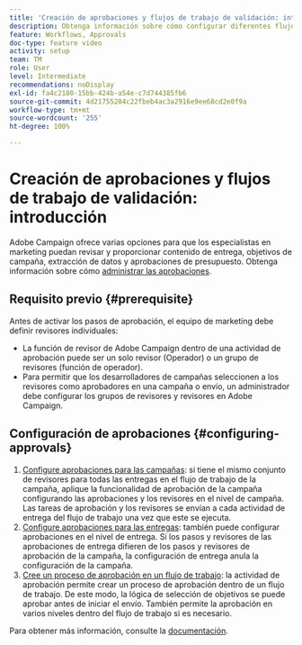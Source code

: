 ```yaml
---
title: 'Creación de aprobaciones y flujos de trabajo de validación: introducción'
description: Obtenga información sobre cómo configurar diferentes flujos de trabajo de validación de aprobación.
feature: Workflows, Approvals
doc-type: feature video
activity: setup
team: TM
role: User
level: Intermediate
recommendations: noDisplay
exl-id: fa4c2180-15bb-424b-a54e-c7d744385fb6
source-git-commit: 4d21755204c22fbeb4ac3a2916e9ee68cd2e0f9a
workflow-type: tm+mt
source-wordcount: '255'
ht-degree: 100%

---
```


# Creación de aprobaciones y flujos de trabajo de validación: introducción

Adobe Campaign ofrece varias opciones para que los especialistas en marketing puedan revisar y proporcionar contenido de entrega, objetivos de campaña, extracción de datos y aprobaciones de presupuesto. Obtenga información sobre cómo [administrar las aprobaciones](/help/process-management/create-approvals-and-validation-workflows/manage-approvals.md).

## Requisito previo {#prerequisite}

Antes de activar los pasos de aprobación, el equipo de marketing debe definir revisores individuales:

* La función de revisor de Adobe Campaign dentro de una actividad de aprobación puede ser un solo revisor (Operador) o un grupo de revisores (función de operador).
* Para permitir que los desarrolladores de campañas seleccionen a los revisores como aprobadores en una campaña o envío, un administrador debe configurar los grupos de revisores y revisores en Adobe Campaign.

## Configuración de aprobaciones {#configuring-approvals}

1. [Configure aprobaciones para las campañas](/help/process-management/create-approvals-and-validation-workflows/configure-approvals-for-campaigns.md): si tiene el mismo conjunto de revisores para todas las entregas en el flujo de trabajo de la campaña, aplique la funcionalidad de aprobación de la campaña configurando las aprobaciones y los revisores en el nivel de campaña. Las tareas de aprobación y los revisores se envían a cada actividad de entrega del flujo de trabajo una vez que este se ejecuta.
2. [Configure aprobaciones para las entregas](/help/process-management/create-approvals-and-validation-workflows/configure-approvals-for-deliveries.md):
también puede configurar aprobaciones en el nivel de entrega. Si los pasos y revisores de las aprobaciones de entrega difieren de los pasos y revisores de aprobación de la campaña, la configuración de entrega anula la configuración de la campaña.
3. [Cree un proceso de aprobación en un flujo de trabajo](/help/process-management/create-approvals-and-validation-workflows/create-approval-process-in-a-workflow.md):
la actividad de aprobación permite crear un proceso de aprobación dentro de un flujo de trabajo. De este modo, la lógica de selección de objetivos se puede aprobar antes de iniciar el envío. También permite la aprobación en varios niveles dentro del flujo de trabajo si es necesario.

Para obtener más información, consulte la [documentación](https://experienceleague.adobe.com/docs/campaign-classic/using/automating-with-workflows/flow-control-activities/approval.html?lang=es).
